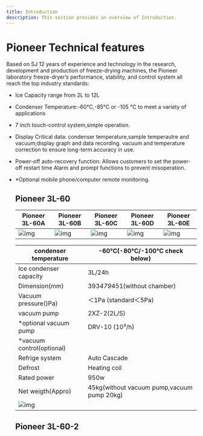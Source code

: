 ```yaml
---
title: Introduction
description: This section provides an overview of Introduction.
---
```


# **Pioneer Technical features**

Based on SJ 12 years of experience and technology in the research, development and production of freeze-drying machines, the Pioneer laboratory freeze-dryer’s performance, stability, and control system all reach the top industry standards:

- Ice Capacity range from 2L to 12L

- Condenser Temperature:-60℃,-85℃ or -105 ℃ to meet a variety of applications

- 7 inch touch-control system,simple operation.

- Display Critical data: condenser temperature,sample temperautre and vacuum;display graph and data recording. vacuum and temperature correction to ensure long-term accuracy in use.

- Power-off auto-recovery function: Allows customers to set the power-off restart time Alarm and prompt functions to prevent misoperation.

- *Optional mobile phone/computer remote monitoring.

  ## **Pioneer 3L-60**

  | Pioneer 3L-60A                                               | Pioneer 3L-60B                                               | Pioneer 3L-60C                                               | Pioneer 3L-60D                                               | Pioneer 3L-60E                                               |
  | ------------------------------------------------------------ | ------------------------------------------------------------ | ------------------------------------------------------------ | ------------------------------------------------------------ | ------------------------------------------------------------ |
  | ![img](../../../../../../SynologyDrive/typora文件/typora自动复制到的图片/5eecdaf48460cde539ac4de2dbdb5062828c0e34827a1fc062e91324d09e6b32299cc6b6ca27397539e8703ac5556d0daba574a945976e41f5ba29ff126a649f4c82c8713b7e61eee5f127550b0ba1f9d3caf27bf7eccbb777a7ada4764ed499.png) | ![img](../../../../../../SynologyDrive/typora文件/typora自动复制到的图片/5eecdaf48460cde539ac4de2dbdb5062828c0e34827a1fc062e91324d09e6b32299cc6b6ca27397539e8703ac5556d0d292734d2bbb313996818621e92114e1b936b193e1ed60c514b281aa22c889f2cb0c131bca3a0bf89c49ca25a33863d3e.png) | ![img](../../../../../../SynologyDrive/typora文件/typora自动复制到的图片/5eecdaf48460cde539ac4de2dbdb5062828c0e34827a1fc062e91324d09e6b32299cc6b6ca27397539e8703ac5556d0da7b6b294634748d31acbd4d2690d0e639e62734932412db2c6087181bc212382615fd4b9c318f96513195742ac2dcbd3.png) | ![img](../../../../../../SynologyDrive/typora文件/typora自动复制到的图片/5eecdaf48460cde539ac4de2dbdb5062828c0e34827a1fc062e91324d09e6b32299cc6b6ca27397539e8703ac5556d0da7b6b294634748d34e41e7d9d0b14eac0461941dbeb1d3f91dab5d382beefb7cfe27652fa771f88819eae4d01f44dbbb.png) | ![img](../../../../../../SynologyDrive/typora文件/typora自动复制到的图片/5eecdaf48460cde539ac4de2dbdb5062828c0e34827a1fc062e91324d09e6b32299cc6b6ca27397539e8703ac5556d0dfd1bac3086c3b2a4a0d4a777993247386cfbf2d4c55fa8423110aeb237792ffdb4786123723b767d506c9fb0ba83c65a.png) |

  | condenser temperature                                        | -60℃(-80℃/-100℃ check below)               |
  | ------------------------------------------------------------ | ------------------------------------------ |
  | Ice condenser capacity                                       | 3L/24h                                     |
  | Dimension(mm)                                                | 393*479*451(without chamber)               |
  | Vacuum pressure()Pa)                                         | ＜1Pa (standard＜5Pa)                      |
  | vacuum pump                                                  | 2XZ-2(2L/S)                                |
  | *optional vacuum pump                                        | DRV-10 (10³/h)                             |
  | *vacuum control(optional)                                    |                                            |
  | Refrige system                                               | Auto Cascade                               |
  | Defrost                                                      | Heating coil                               |
  | Rated power                                                  | 950w                                       |
  | Net weigth(Appro)                                            | 45kg(without vacuum pump,vacuum pump 20kg) |
  | ![img](../../../../../../SynologyDrive/typora文件/typora自动复制到的图片/5eecdaf48460cde539ac4de2dbdb5062828c0e34827a1fc062e91324d09e6b32299cc6b6ca27397539e8703ac5556d0dcffa99e70e4cdb7d69dddaddfdddfc80bc8495b1d7d5d6845bdf1704de42830552f199cbb4ab753d96acb99e3d501891.png) |                                            |

  ## **Pioneer 3L-60-2**

